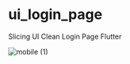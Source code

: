 # ui_login_page

Slicing UI Clean Login Page Flutter

![mobile (1)](https://user-images.githubusercontent.com/109071310/199644515-a139fe45-0d6e-48df-ab53-49d77a10ebd9.png)
